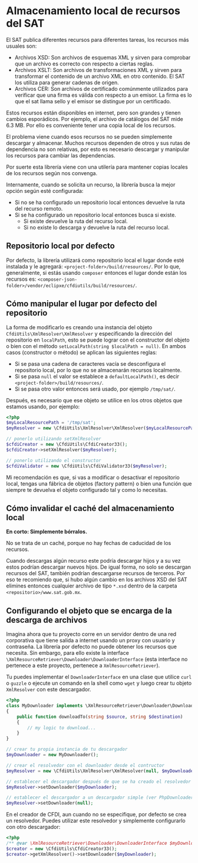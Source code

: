 # Almacenamiento local de recursos del SAT

El SAT publica diferentes recursos para diferentes tareas,
los recursos más usuales son:

- Archivos XSD: Son archivos de esquemas XML y sirven para comprobar que
  un archivo es correcto con respecto a ciertas reglas.
- Archivos XSLT: Son archivos de transformaciones XML y sirven para transformar
  el contenido de un archivo XML en otro contenido.
  El SAT los utiliza para generar cadenas de origen.
- Archivos CER: Son archivos de certificado comúnmente utilizados para verificar
  que una firma es válida con respecto a un emisor.
  La firma es lo que el sat llama sello y el emisor se distingue por un certificado.

Estos recursos están disponibles en internet, pero son grandes  y tienen cambios esporádicos. Por ejemplo, el archivo de catálogos del SAT mide 6.3 MB.
Por ello es conveniente tener una copia local de los recursos.

El problema viene cuando esos recursos no se pueden simplemente descargar y almacenar.
Muchos recursos dependen de otros y sus rutas de dependencia no son relativas,
por esto es necesario descargar y manipular los recursos para cambiar las dependencias.

Por suerte esta librería viene con una utilería para mantener copias locales de los recursos según nos convenga.

Internamente, cuando se solicita un recurso, la librería busca la mejor opción según esté configurada:

- Si no se ha configurado un repositorio local entonces devuelve la ruta del recurso remoto.
- Si se ha configurado un repositorio local entonces busca si existe.
    - Si existe devuelve la ruta del recurso local.
    - Si no existe lo descarga y devuelve la ruta del recurso local.


## Repositorio local por defecto

Por defecto, la librería utilizará como repositorio local el lugar donde esté instalada y le agregará:
`<project-folder>/build/resources/`. Por lo que, generalmente, si estás usando `composer` entonces el lugar donde están
los recursos es: `<composer-json-folder>/vendor/eclipxe/cfdiutils/build/resources/`.


## Cómo manipular el lugar por defecto del repositorio

La forma de modificarlo es creando una instancia del objeto `CfdiUtils\XmlResolver\XmlResolver`
y especificando la dirección del repositorio en `localPath`, esto se puede lograr con el constructor del objeto
o bien con el método `setLocalPath(string $localPath = null)`.
En ambos casos (constructor o método) se aplican las siguientes reglas:

- Si se pasa una cadena de caracteres vacía se desconfigura el repositorio local,
  por lo que no se almacenarán recursos localmente.
- Si se pasa `null` el valor se establece a `defaultLocalPath()`,
  es decir `<project-folder>/build/resources/`.
- Si se pasa otro valor entonces será usado, por ejemplo `/tmp/sat/`.

Después, es necesario que ese objeto se utilice en los otros objetos que estamos usando, por ejemplo:

```php
<?php
$myLocalResourcePath = '/tmp/sat';
$myResolver = new \CfdiUtils\XmlResolver\XmlResolver($myLocalResourcePath);

// ponerlo utilizando setXmlResolver
$cfdiCreator = new \CfdiUtils\CfdiCreator33();
$cfdiCreator->setXmlResolver($myResolver);

// ponerlo utilizando el constructor
$cfdiValidator = new \CfdiUtils\CfdiValidator33($myResolver);
```

Mi recomendación es que, si vas a modificar o desactivar el repositorio local, tengas
una fábrica de objetos (factory pattern) o bien una función que siempre te devuelva
el objeto configurado tal y como lo necesitas.


## Cómo invalidar el caché del almacenamiento local

**En corto: Simplemente bórralos.**

No se trata de un caché, porque no hay fechas de caducidad de los recursos.

Cuando descargas algún recurso este podría descargar hijos y a su vez estos podrían descargar nuevos hijos.
De igual forma, no solo se descargan recursos del SAT, también podrían descargarse recursos de terceros.
Por eso te recomiendo que, si hubo algún cambio en los archivos XSD del SAT elimines entonces cualquier archivo
de tipo `*.xsd` dentro de la carpeta `<repositorio>/www.sat.gob.mx`.


## Configurando el objeto que se encarga de la descarga de archivos

Imagina ahora que tu proyecto corre en un servidor dentro de una red corporativa que tiene
salida a internet usando un proxy con usuario y contraseña.
La librería por defecto no puede obtener los recursos que necesita.
Sin embargo, para ello existe la interface `\XmlResourceRetriever\Downloader\DownloaderInterface`
(esta interface no pertenece a este proyecto, pertenece a `XmlResourceRetriever`).

Tu puedes implementar el `DownloaderInterface` en una clase que utilice `curl` o `guzzle`
o ejecute un comando en la shell como `wget` y luego crear tu objeto `XmlResolver` con este descargador.

```php
<?php
class MyDownloader implements \XmlResourceRetriever\Downloader\DownloaderInterface
{
    public function downloadTo(string $source, string $destination)
    {
        // my logic to download...
    }
}

// crear tu propia instancia de tu descargador
$myDownloader = new MyDownloader();

// crear el resolvedor con el downloader desde el contructor
$myResolver = new \CfdiUtils\XmlResolver\XmlResolver(null, $myDownloader);

// establecer el descargador después de que se ha creado el resolvedor
$myResolver->setDownloader($myDownloader);

// establecer el descargador a un descargador simple (ver PhpDownloader)
$myResolver->setDownloader(null);
```

En el creador de CFDI, aun cuando no se especifique, por defecto se crea un resolvedor.
Puedes utilizar este resolvedor y simplemente configurarlo con otro descargador:

```php
<?php
/** @var \XmlResourceRetriever\Downloader\DownloaderInterface $myDownloader */
$creator = new \CfdiUtils\CfdiCreator33();
$creator->getXmlResolver()->setDownloader($myDownloader);
```

